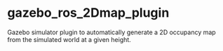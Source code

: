 # gazebo_ros_2Dmap_plugin
Gazebo simulator plugin to automatically generate a 2D occupancy map from the simulated world at a given height. 
